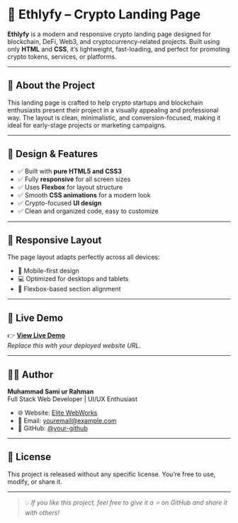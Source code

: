 # 🚀 Ethlyfy – Crypto Landing Page

**Ethlyfy** is a modern and responsive crypto landing page designed for blockchain, DeFi, Web3, and cryptocurrency-related projects. Built using only **HTML** and **CSS**, it’s lightweight, fast-loading, and perfect for promoting crypto tokens, services, or platforms.

---

## 🌟 About the Project

This landing page is crafted to help crypto startups and blockchain enthusiasts present their project in a visually appealing and professional way. The layout is clean, minimalistic, and conversion-focused, making it ideal for early-stage projects or marketing campaigns.

---

## 🎨 Design & Features

- ✅ Built with **pure HTML5 and CSS3**
- ✅ Fully **responsive** for all screen sizes
- ✅ Uses **Flexbox** for layout structure
- ✅ Smooth **CSS animations** for a modern look
- ✅ Crypto-focused **UI design**
- ✅ Clean and organized code, easy to customize

---

## 📱 Responsive Layout

The page layout adapts perfectly across all devices:
- 📱 Mobile-first design
- 💻 Optimized for desktops and tablets
- 🧩 Flexbox-based section alignment

---

## 🔗 Live Demo

👉 **[View Live Demo](https://your-live-demo-link.com)**  
_Replace this with your deployed website URL._

---

## 👨‍💻 Author

**Muhammad Sami ur Rahman**  
Full Stack Web Developer | UI/UX Enthusiast

- 🌐 Website: [Elite WebWorks](https://elite-webworks.com)  
- 📧 Email: youremail@example.com  
- 🐙 GitHub: [@your-github](https://github.com/your-github)

---

## 📄 License

This project is released without any specific license. You’re free to use, modify, or share it.

---

> 💡 _If you like this project, feel free to give it a ⭐ on GitHub and share it with others!_
